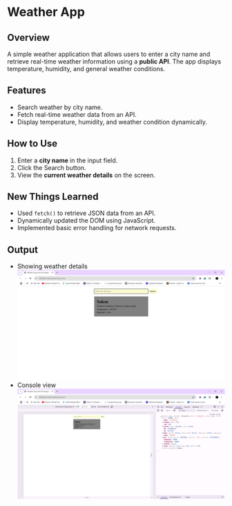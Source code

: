 # **Weather App**  

## **Overview**  
A simple weather application that allows users to enter a city name and retrieve real-time weather information using a **public API**. The app displays temperature, humidity, and general weather conditions. 

## **Features**  
- Search weather by city name.  
- Fetch real-time weather data from an API.  
- Display temperature, humidity, and weather condition dynamically.  

## **How to Use**  
1. Enter a **city name** in the input field.  
2. Click the Search button.  
3. View the **current weather details** on the screen.  

## **New Things Learned**  
- Used `fetch()` to retrieve JSON data from an API.
- Dynamically updated the DOM using JavaScript.
- Implemented basic error handling for network requests.

## **Output**
- Showing weather details
![Weather](Outputs/weather.png)
- Console view
![Console](Outputs/console.png)